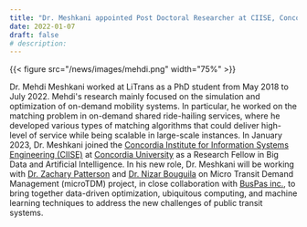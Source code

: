 ```yaml
---
title: "Dr. Meshkani appointed Post Doctoral Researcher at CIISE, Concordia University"
date: 2022-01-07
draft: false
# description:
---
```

{{< figure src="/news/images/mehdi.png" width="75%" >}}


<!--more-->

Dr. Mehdi Meshkani worked at LiTrans as a PhD student from May 2018 to July 2022. Mehdi's research mainly focused on the simulation and optimization of on-demand mobility systems. In particular, he worked on the matching problem in on-demand shared ride-hailing services, where he developed various types of matching algorithms that could deliver high-level of service while being scalable in large-scale instances. In January 2023, Dr. Meshkani joined the [Concordia Institute for Information Systems Engineering (CIISE)](https://www.concordia.ca/ginacody/info-systems-eng.html) at [Concordia University](https://www.concordia.ca/) as a Research Fellow in Big Data and Artificial Intelligence. In his new role, Dr. Meshkani will be working with [Dr. Zachary Patterson](https://www.concordia.ca/faculty/zachary-patterson.html) and [Dr. Nizar Bouguila](https://www.concordia.ca/faculty/nizar-bouguila.html) on Micro Transit Demand Management (microTDM) project, in close collaboration with [BusPas inc.](https://buspas.com/en/), to bring together data-driven optimization, ubiquitous computing, and machine learning techniques to address the new challenges of public transit systems.
